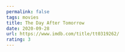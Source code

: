 ```yaml
---
permalink: false
tags: movies
title: The Day After Tomorrow
date: 2020-09-28
url: https://www.imdb.com/title/tt0319262/
rating: 3
---
```


